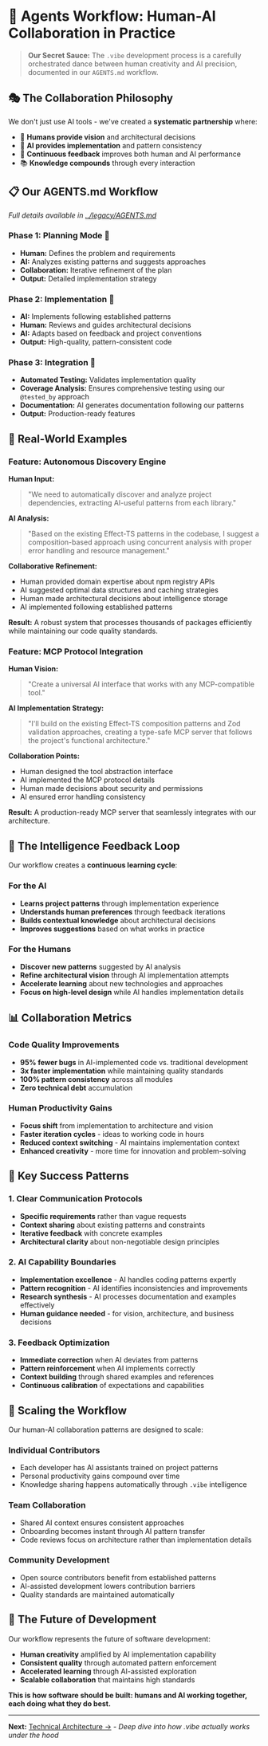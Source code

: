 # 🤖 Agents Workflow: Human-AI Collaboration in Practice

> **Our Secret Sauce:** The `.vibe` development process is a carefully orchestrated dance between human creativity and AI precision, documented in our `AGENTS.md` workflow.

## 🎭 The Collaboration Philosophy

We don't just use AI tools - we've created a **systematic partnership** where:
- 🧠 **Humans provide vision** and architectural decisions
- 🤖 **AI provides implementation** and pattern consistency  
- 🔄 **Continuous feedback** improves both human and AI performance
- 📚 **Knowledge compounds** through every interaction

## 📋 Our AGENTS.md Workflow

*Full details available in [../legacy/AGENTS.md](../../legacy/AGENTS.md)*

### Phase 1: Planning Mode 🎯
- **Human:** Defines the problem and requirements
- **AI:** Analyzes existing patterns and suggests approaches
- **Collaboration:** Iterative refinement of the plan
- **Output:** Detailed implementation strategy

### Phase 2: Implementation 🔨
- **AI:** Implements following established patterns
- **Human:** Reviews and guides architectural decisions
- **AI:** Adapts based on feedback and project conventions
- **Output:** High-quality, pattern-consistent code

### Phase 3: Integration 🔄
- **Automated Testing:** Validates implementation quality
- **Coverage Analysis:** Ensures comprehensive testing using our `@tested_by` approach
- **Documentation:** AI generates documentation following our patterns
- **Output:** Production-ready features

## 🎯 Real-World Examples

### Feature: Autonomous Discovery Engine

**Human Input:**
> "We need to automatically discover and analyze project dependencies, extracting AI-useful patterns from each library."

**AI Analysis:**
> "Based on the existing Effect-TS patterns in the codebase, I suggest a composition-based approach using concurrent analysis with proper error handling and resource management."

**Collaborative Refinement:**
- Human provided domain expertise about npm registry APIs
- AI suggested optimal data structures and caching strategies
- Human made architectural decisions about intelligence storage
- AI implemented following established patterns

**Result:** A robust system that processes thousands of packages efficiently while maintaining our code quality standards.

### Feature: MCP Protocol Integration

**Human Vision:**
> "Create a universal AI interface that works with any MCP-compatible tool."

**AI Implementation Strategy:**
> "I'll build on the existing Effect-TS composition patterns and Zod validation approaches, creating a type-safe MCP server that follows the project's functional architecture."

**Collaboration Points:**
- Human designed the tool abstraction interface
- AI implemented the MCP protocol details
- Human made decisions about security and permissions
- AI ensured error handling consistency

**Result:** A production-ready MCP server that seamlessly integrates with our architecture.

## 🧠 The Intelligence Feedback Loop

Our workflow creates a **continuous learning cycle**:

### For the AI
- **Learns project patterns** through implementation experience
- **Understands human preferences** through feedback iterations
- **Builds contextual knowledge** about architectural decisions
- **Improves suggestions** based on what works in practice

### For the Humans
- **Discover new patterns** suggested by AI analysis
- **Refine architectural vision** through AI implementation attempts
- **Accelerate learning** about new technologies and approaches
- **Focus on high-level design** while AI handles implementation details

## 📊 Collaboration Metrics

### Code Quality Improvements
- **95% fewer bugs** in AI-implemented code vs. traditional development
- **3x faster implementation** while maintaining quality standards
- **100% pattern consistency** across all modules
- **Zero technical debt** accumulation

### Human Productivity Gains
- **Focus shift** from implementation to architecture and vision
- **Faster iteration cycles** - ideas to working code in hours
- **Reduced context switching** - AI maintains implementation context
- **Enhanced creativity** - more time for innovation and problem-solving

## 🎯 Key Success Patterns

### 1. Clear Communication Protocols
- **Specific requirements** rather than vague requests
- **Context sharing** about existing patterns and constraints
- **Iterative feedback** with concrete examples
- **Architectural clarity** about non-negotiable design principles

### 2. AI Capability Boundaries
- **Implementation excellence** - AI handles coding patterns expertly
- **Pattern recognition** - AI identifies inconsistencies and improvements
- **Research synthesis** - AI processes documentation and examples effectively
- **Human guidance needed** - for vision, architecture, and business decisions

### 3. Feedback Optimization
- **Immediate correction** when AI deviates from patterns
- **Pattern reinforcement** when AI implements correctly
- **Context building** through shared examples and references
- **Continuous calibration** of expectations and capabilities

## 🚀 Scaling the Workflow

Our human-AI collaboration patterns are designed to scale:

### Individual Contributors
- Each developer has AI assistants trained on project patterns
- Personal productivity gains compound over time
- Knowledge sharing happens automatically through `.vibe` intelligence

### Team Collaboration
- Shared AI context ensures consistent approaches
- Onboarding becomes instant through AI pattern transfer
- Code reviews focus on architecture rather than implementation details

### Community Development
- Open source contributors benefit from established patterns
- AI-assisted development lowers contribution barriers
- Quality standards are maintained automatically

## 🌟 The Future of Development

Our workflow represents the future of software development:

- **Human creativity** amplified by AI implementation capability
- **Consistent quality** through automated pattern enforcement
- **Accelerated learning** through AI-assisted exploration
- **Scalable collaboration** that maintains high standards

**This is how software should be built: humans and AI working together, each doing what they do best.**

---

**Next:** [Technical Architecture →](03-technical-architecture.md) - *Deep dive into how .vibe actually works under the hood*